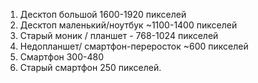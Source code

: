 1) Десктоп большой 1600-1920 пикселей
2) Десктоп маленький/ноутбук ~1100-1400 пикселей
3) Старый моник / планшет - 768-1024 пикселей
4) Недопланшет/ смартфон-переросток ~600 пикселей
5) Смартфон 300-480
6) Старый смартфон 250 пикселей.
